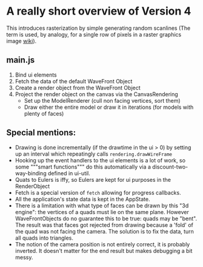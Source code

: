 A really short overview of Version 4
====================================================================================

This introduces rasterization by simple generating random scanlines (The term is used, by analogy, for a single row of pixels in a raster graphics image [wiki](https://en.wikipedia.org/wiki/Scan_line)).

main.js 
-------

1. Bind ui elements
2. Fetch the data of the default WaveFront Object 
3. Create a render object from the WaveFront Object
4. Project the render object on the canvas via the CanvasRendering
    * Set up the ModelRenderer (cull non facing vertices, sort them) 
    * Draw either the entire model or draw it in iterations (for models with plenty of faces)

Special mentions:
-----------------

* Drawing is done incrementally (if the drawtime in the ui > 0) by setting up an interval which repeatingly calls `rendering.drawWireFrame`
* Hooking up the event handlers to the ui elements is a lot of work, so some """smart functions""" do this automatically via a discount-two-way-binding defined in ui-util.
* Quats to Eulers is iffy, so Eulers are kept for ui purposes in the RenderObject
* Fetch is a special version of `fetch` allowing for progress callbacks.
* All the application's state data is kept in the AppState.   
* There is a limitation with what type of faces can be drawn by this "3d engine": the vertices of a quads must lie on the same plane. However WaveFrontObjects do no guarantee this to be true: quads may be "bent". The result was that faces got rejected from drawing because a 'fold' of the quad
was not facing the camera. The solution is to fix the data, turn all quads into triangles.
* The notion of the camera position is not entirely correct, it is probably inverted. It doesn't matter for the end result but makes debugging a bit messy.